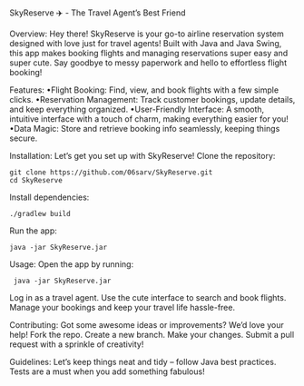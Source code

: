 SkyReserve ✈️ - The Travel Agent’s Best Friend

Overview:
Hey there! SkyReserve is your go-to airline reservation system designed with love just for travel agents! 
Built with Java and Java Swing, this app makes booking flights and managing reservations super easy and super cute. 
Say goodbye to messy paperwork and hello to effortless flight booking!

Features:
•Flight Booking: Find, view, and book flights with a few simple clicks.
•Reservation Management: Track customer bookings, update details, and keep everything organized.
•User-Friendly Interface: A smooth, intuitive interface with a touch of charm, making everything easier for you!
•Data Magic: Store and retrieve booking info seamlessly, keeping things secure.

Installation:
Let’s get you set up with SkyReserve!
Clone the repository:

	git clone https://github.com/06sarv/SkyReserve.git
 	cd SkyReserve  
  
Install dependencies:
 
	./gradlew build
 	  
 
Run the app:

 	java -jar SkyReserve.jar



Usage:
Open the app by running:

	 java -jar SkyReserve.jar 
  
Log in as a travel agent.
Use the cute interface to search and book flights.
Manage your bookings and keep your travel life hassle-free.


Contributing:
Got some awesome ideas or improvements? We’d love your help!
Fork the repo.
Create a new branch.
Make your changes.
Submit a pull request with a sprinkle of creativity!

Guidelines:
Let’s keep things neat and tidy – follow Java best practices.
Tests are a must when you add something fabulous!

